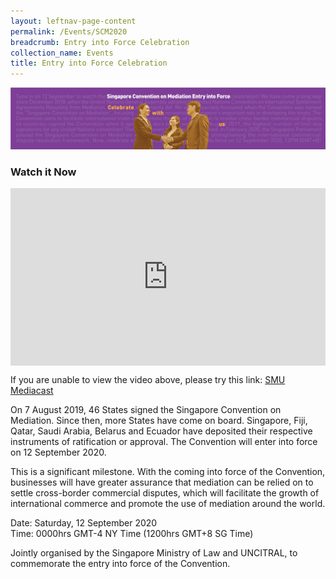 ```yaml
---
layout: leftnav-page-content
permalink: /Events/SCM2020
breadcrumb: Entry into Force Celebration
collection_name: Events
title: Entry into Force Celebration 
---
```

<style>
  
  .video1 {
  position: relative;
  padding-bottom:56.25%;
  height: 0;
  }
  
 .video1 iframe {
  position: absolute;
  top:0;
  left:0;
  width: 100%;
  height: 100%;
  }
  
  </style>
  
  
  
![Event-banner](/images/Event_banner.png/)

### **Watch it Now** 

<div class="video1">  
  <iframe width="560" height="315" src="https://www.youtube.com/embed/CnO9jgl7kIE" frameborder="0" allow="accelerometer; autoplay; encrypted-media; gyroscope; picture-in-picture" allowfullscreen></iframe>
</div>

If you are unable to view the video above, please try this link: [SMU Mediacast](https://mediacast.smu.edu.sg/media/Singapore+Convention+on+MediationA+Entry+Into+Force+Celebration/1_ggn50nf7)


On 7 August 2019, 46 States signed the Singapore Convention on Mediation. Since then, more States have come on board. Singapore, Fiji, Qatar, Saudi Arabia, Belarus and Ecuador have deposited their respective instruments of ratification or approval. The Convention will enter into force on 12 September 2020. 

This is a significant milestone. With the coming into force of the Convention, businesses will have greater assurance that mediation can be relied on to settle cross-border commercial disputes, which will facilitate the growth of international commerce and promote the use of mediation around the world. 

Date: Saturday, 12 September 2020
<br>Time: 0000hrs GMT-4 NY Time (1200hrs GMT+8 SG Time) 

Jointly organised by the Singapore Ministry of Law and UNCITRAL, to commemorate the entry into force of the Convention. 
